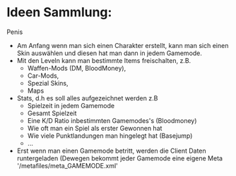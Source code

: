 Ideen Sammlung:
================
Penis
- Am Anfang wenn man sich einen Charakter erstellt, kann man sich einen Skin auswählen und diesen hat man dann in jedem Gamemode. 
- Mit den Leveln kann man bestimmte Items freischalten, z.B.
	- Waffen-Mods (DM, BloodMoney),
	- Car-Mods,
	- Spezial Skins,
	- Maps
- Stats, d.h es soll alles aufgezeichnet werden z.B
 	- Spielzeit in jedem Gamemode
 	- Gesamt Spielzeit
 	- Eine K/D Ratio inbestimmten Gamemodes's (Bloodmoney)
 	- Wie oft man ein Spiel als erster Gewonnen hat 
 	- Wie viele Punktlandungen man hingelegt hat (Basejump)
 	- ...
- Erst wenn man einen Gamemode betritt, werden die Client Daten runtergeladen (Dewegen bekommt jeder Gamemode eine eigene Meta '/metafiles/meta_GAMEMODE.xml'